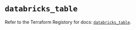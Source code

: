 # `databricks_table`

Refer to the Terraform Registory for docs: [`databricks_table`](https://registry.terraform.io/providers/databricks/databricks/1.21.0/docs/resources/table).
